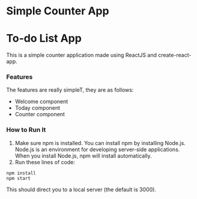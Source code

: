 # Simple Counter App

# To-do List App
This is a simple counter application made using ReactJS and create-react-app.

### Features
The features are really simpleT, they are as follows:
- Welcome component
- Today component
- Counter component

### How to Run It
  1. Make sure npm is installed. You can install npm by installing Node.js. Node.js is an environment for developing server-side applications. When you install Node.js, npm will install automatically.
  2. Run these lines of code:
  ```
  npm install
  npm start
  ```
This should direct you to a local server (the default is 3000). 



